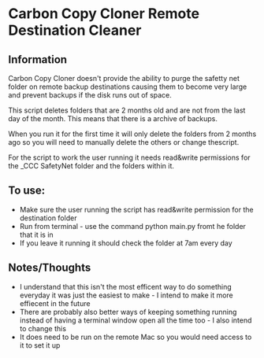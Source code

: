 <h1>Carbon Copy Cloner Remote Destination Cleaner</h1>

<h2>Information</h2>
Carbon Copy Cloner doesn't provide the ability to purge the safetty net folder on remote backup destinations causing them to become very large and prevent backups if the disk runs out of space.

This script deletes folders that are 2 months old and are not from the last day of the month. This means that there is a archive of backups.

When you run it for the first time it will only delete the folders from 2 months ago so you will need to manually delete the others or change thescript. 

For the script to work the user running it needs read&write permissions for the _CCC SafetyNet folder and the folders within it.

<h2>To use:</h2>
<ul>
<li>Make sure the user running the script has read&write permission for the destination folder</li>
<li>Run from terminal - use the command python main.py fromt he folder that it is in</li>
<li>If you leave it running it should check the folder at 7am every day</li>
</ul>

<h2>Notes/Thoughts</h2>
<ul>
<li>I understand that this isn't the most efficent way to do something everyday it was just the easiest to make - I intend to make it more effiecent in the future</li>
<li>There are probably also better ways of keeping something running instead of having a terminal window open all the time too - I also intend to change this</li>
<li>It does need to be run on the remote Mac so you would need access to it to set it up</li>
</ul> 
